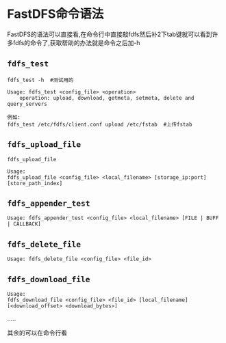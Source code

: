 # FastDFS命令语法

FastDFS的语法可以直接看,在命令行中直接敲fdfs然后补2下tab键就可以看到许多fdfs的命令了,获取帮助的办法就是命令之后加-h

## `fdfs_test` 

```
fdfs_test -h  #测试用的

Usage: fdfs_test <config_file> <operation>
	operation: upload, download, getmeta, setmeta, delete and query_servers
	
例如:
fdfs_test /etc/fdfs/client.conf upload /etc/fstab  #上传fstab

```

## `fdfs_upload_file` 

```
fdfs_upload_file

Usage: 
fdfs_upload_file <config_file> <local_filename> [storage_ip:port] [store_path_index]
```



## `fdfs_appender_test` 

```
Usage: fdfs_appender_test <config_file> <local_filename> [FILE | BUFF | CALLBACK]
```

## `fdfs_delete_file` 

```
Usage: fdfs_delete_file <config_file> <file_id>
```

## `fdfs_download_file` 

```
Usage: 
fdfs_download_file <config_file> <file_id> [local_filename] [<download_offset> <download_bytes>]
```

.....

其余的可以在命令行看